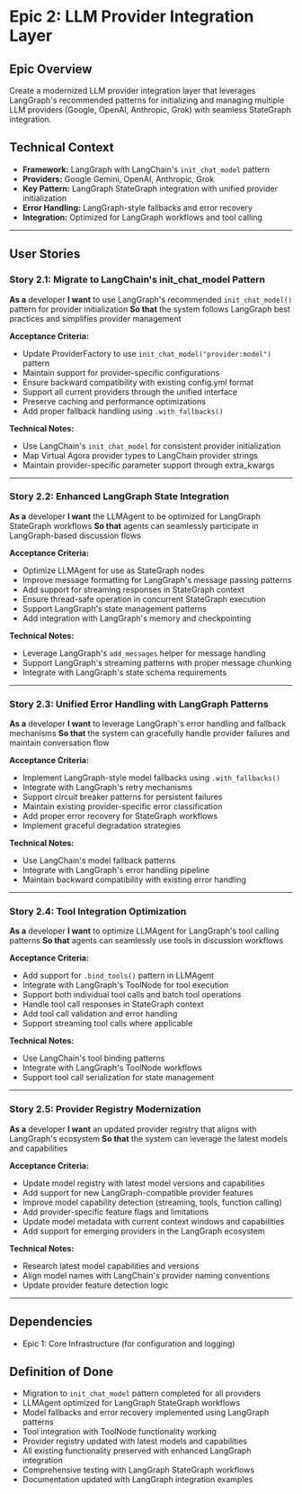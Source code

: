 # Epic 2: LLM Provider Integration Layer

## Epic Overview

Create a modernized LLM provider integration layer that leverages LangGraph's recommended patterns for initializing and managing multiple LLM providers (Google, OpenAI, Anthropic, Grok) with seamless StateGraph integration.

## Technical Context

- **Framework:** LangGraph with LangChain's `init_chat_model` pattern
- **Providers:** Google Gemini, OpenAI, Anthropic, Grok
- **Key Pattern:** LangGraph StateGraph integration with unified provider initialization
- **Error Handling:** LangGraph-style fallbacks and error recovery
- **Integration:** Optimized for LangGraph workflows and tool calling

---

## User Stories

### Story 2.1: Migrate to LangChain's init_chat_model Pattern

**As a** developer
**I want** to use LangGraph's recommended `init_chat_model()` pattern for provider initialization
**So that** the system follows LangGraph best practices and simplifies provider management

**Acceptance Criteria:**

- Update ProviderFactory to use `init_chat_model("provider:model")` pattern
- Maintain support for provider-specific configurations
- Ensure backward compatibility with existing config.yml format
- Support all current providers through the unified interface
- Preserve caching and performance optimizations
- Add proper fallback handling using `.with_fallbacks()`

**Technical Notes:**

- Use LangChain's `init_chat_model` for consistent provider initialization
- Map Virtual Agora provider types to LangChain provider strings
- Maintain provider-specific parameter support through extra_kwargs

---

### Story 2.2: Enhanced LangGraph State Integration

**As a** developer
**I want** the LLMAgent to be optimized for LangGraph StateGraph workflows
**So that** agents can seamlessly participate in LangGraph-based discussion flows

**Acceptance Criteria:**

- Optimize LLMAgent for use as StateGraph nodes
- Improve message formatting for LangGraph's message passing patterns
- Add support for streaming responses in StateGraph context
- Ensure thread-safe operation in concurrent StateGraph execution
- Support LangGraph's state management patterns
- Add integration with LangGraph's memory and checkpointing

**Technical Notes:**

- Leverage LangGraph's `add_messages` helper for message handling
- Support LangGraph's streaming patterns with proper message chunking
- Integrate with LangGraph's state schema requirements

---

### Story 2.3: Unified Error Handling with LangGraph Patterns

**As a** developer
**I want** to leverage LangGraph's error handling and fallback mechanisms
**So that** the system can gracefully handle provider failures and maintain conversation flow

**Acceptance Criteria:**

- Implement LangGraph-style model fallbacks using `.with_fallbacks()`
- Integrate with LangGraph's retry mechanisms
- Support circuit breaker patterns for persistent failures
- Maintain existing provider-specific error classification
- Add proper error recovery for StateGraph workflows
- Implement graceful degradation strategies

**Technical Notes:**

- Use LangChain's model fallback patterns
- Integrate with LangGraph's error handling pipeline
- Maintain backward compatibility with existing error handling

---

### Story 2.4: Tool Integration Optimization

**As a** developer
**I want** to optimize LLMAgent for LangGraph's tool calling patterns
**So that** agents can seamlessly use tools in discussion workflows

**Acceptance Criteria:**

- Add support for `.bind_tools()` pattern in LLMAgent
- Integrate with LangGraph's ToolNode for tool execution
- Support both individual tool calls and batch tool operations
- Handle tool call responses in StateGraph context
- Add tool call validation and error handling
- Support streaming tool calls where applicable

**Technical Notes:**

- Use LangChain's tool binding patterns
- Integrate with LangGraph's ToolNode workflows
- Support tool call serialization for state management

---

### Story 2.5: Provider Registry Modernization

**As a** developer
**I want** an updated provider registry that aligns with LangGraph's ecosystem
**So that** the system can leverage the latest models and capabilities

**Acceptance Criteria:**

- Update model registry with latest model versions and capabilities
- Add support for new LangGraph-compatible provider features
- Improve model capability detection (streaming, tools, function calling)
- Add provider-specific feature flags and limitations
- Update model metadata with current context windows and capabilities
- Add support for emerging providers in the LangGraph ecosystem

**Technical Notes:**

- Research latest model capabilities and versions
- Align model names with LangChain's provider naming conventions
- Update provider feature detection logic

---

## Dependencies

- Epic 1: Core Infrastructure (for configuration and logging)

## Definition of Done

- Migration to `init_chat_model` pattern completed for all providers
- LLMAgent optimized for LangGraph StateGraph workflows
- Model fallbacks and error recovery implemented using LangGraph patterns
- Tool integration with ToolNode functionality working
- Provider registry updated with latest models and capabilities
- All existing functionality preserved with enhanced LangGraph integration
- Comprehensive testing with LangGraph StateGraph workflows
- Documentation updated with LangGraph integration examples
